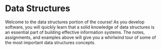 # Data Structures

Welcome to the data structures portion of the course! As you develop software, you will quickly learn that a solid knowledge of data structures is an essential part of building effective information systems. The notes, assignments, and examples above will give you a whirlwind tour of some of the most important data structures concepts.
